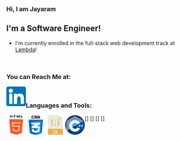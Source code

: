 ### Hi, I am Jayaram

## I'm a Software Engineer!

- I'm currently enrolled in the full-stack web development track at [Lambda]!

<br />

### You can Reach Me at:

[<img align="left" alt="linkedin Icon" width="52px" src="./Assets/linkedin.svg"/>][linkedin]

<br />

### Languages and Tools:

[<img align="left" alt="html" width="52px" src="./Assets/html-5.svg"/>]
[<img align="left" alt="css" width="52px" src="./Assets/919826.png"/>]
[<img align="left" alt="javascript" width="52px" src="./Assets/javascript.svg"/>]
[<img align="left" alt="cpp" width="52px" src="./Assets/c.svg"/>]

[lambda]: https://lambdaschool.com/
[linkedin]: https://linkedin.com/in/jayaramsivaramannair
